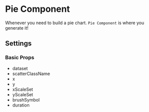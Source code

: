 # Pie Component

Whenever you need to build a pie chart. `Pie Component` is where you generate it!

## Settings

### Basic Props

- dataset
- scatterClassName
- x
- y
- xScaleSet
- yScaleSet
- brushSymbol
- duration
